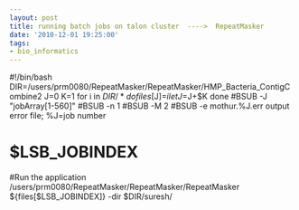 ```yaml
---
layout: post
title: running batch jobs on talon cluster  ---->  RepeatMasker
date: '2010-12-01 19:25:00'
tags:
- bio_informatics
---
```


#!/bin/bash 
DIR=/users/prm0080/RepeatMasker/RepeatMasker/HMP_Bacteria_ContigCombine2 
J=0 
K=1 
for i in $DIR/* 
do 
files[$J]=$i 
let J=$J+$K 
done 
#BSUB -J "jobArray[1-560]" 
#BSUB -n 1 
#BSUB -M 2 
#BSUB -e mothur.%J.err output error file; %J=job number 
# $LSB_JOBINDEX 
#Run the application 
/users/prm0080/RepeatMasker/RepeatMasker/RepeatMasker ${files[$LSB_JOBINDEX]} -dir $DIR/suresh/